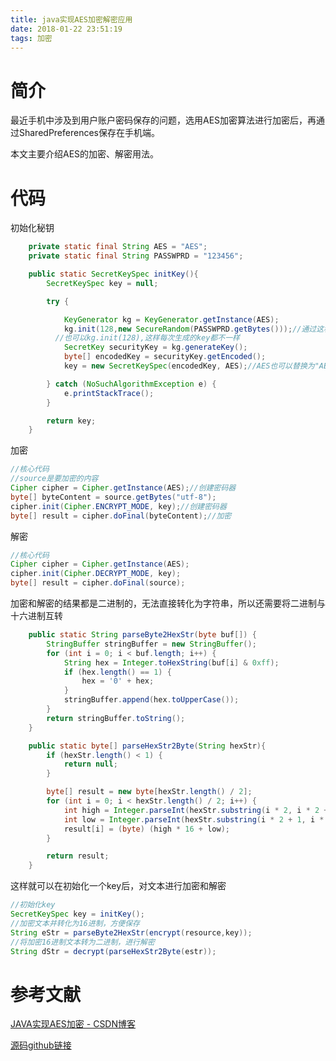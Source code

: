 ```yaml
---
title: java实现AES加密解密应用
date: 2018-01-22 23:51:19
tags: 加密
---
```


# 简介

最近手机中涉及到用户账户密码保存的问题，选用AES加密算法进行加密后，再通过SharedPreferences保存在手机端。

本文主要介绍AES的加密、解密用法。

# 代码

初始化秘钥

```java
    private static final String AES = "AES";
    private static final String PASSWPRD = "123456";

    public static SecretKeySpec initKey(){
        SecretKeySpec key = null;

        try {

            KeyGenerator kg = KeyGenerator.getInstance(AES);
            kg.init(128,new SecureRandom(PASSWPRD.getBytes()));//通过这种算法，每次生成的key都是一样的
          //也可以kg.init(128),这样每次生成的key都不一样
            SecretKey securityKey = kg.generateKey();
            byte[] encodedKey = securityKey.getEncoded();
            key = new SecretKeySpec(encodedKey, AES);//AES也可以替换为"AES/CBC/PKCS5PADDING"

        } catch (NoSuchAlgorithmException e) {
            e.printStackTrace();
        }

        return key;
    }
```

加密

```java
//核心代码
//source是要加密的内容
Cipher cipher = Cipher.getInstance(AES);//创建密码器
byte[] byteContent = source.getBytes("utf-8");
cipher.init(Cipher.ENCRYPT_MODE, key);//创建密码器
byte[] result = cipher.doFinal(byteContent);//加密
```

解密

```java
//核心代码
Cipher cipher = Cipher.getInstance(AES);
cipher.init(Cipher.DECRYPT_MODE, key);
byte[] result = cipher.doFinal(source);
```

加密和解密的结果都是二进制的，无法直接转化为字符串，所以还需要将二进制与十六进制互转

```java
    public static String parseByte2HexStr(byte buf[]) {
        StringBuffer stringBuffer = new StringBuffer();
        for (int i = 0; i < buf.length; i++) {
            String hex = Integer.toHexString(buf[i] & 0xff);
            if (hex.length() == 1) {
                hex = '0' + hex;
            }
            stringBuffer.append(hex.toUpperCase());
        }
        return stringBuffer.toString();
    }

    public static byte[] parseHexStr2Byte(String hexStr){
        if (hexStr.length() < 1) {
            return null;
        }

        byte[] result = new byte[hexStr.length() / 2];
        for (int i = 0; i < hexStr.length() / 2; i++) {
            int high = Integer.parseInt(hexStr.substring(i * 2, i * 2 + 1), 16);
            int low = Integer.parseInt(hexStr.substring(i * 2 + 1, i * 2 + 2), 16);
            result[i] = (byte) (high * 16 + low);
        }

        return result;
    }
```

这样就可以在初始化一个key后，对文本进行加密和解密

```java
//初始化key
SecretKeySpec key = initKey();
//加密文本并转化为16进制，方便保存
String eStr = parseByte2HexStr(encrypt(resource,key));
//将加密16进制文本转为二进制，进行解密
String dStr = decrypt(parseHexStr2Byte(estr));
```



# 参考文献

[JAVA实现AES加密 - CSDN博客](http://blog.csdn.net/hbcui1984/article/details/5201247)

[源码github链接](https://github.com/jixiaoyong/AndroidNote/tree/master/code/2018-1-22/encryption)